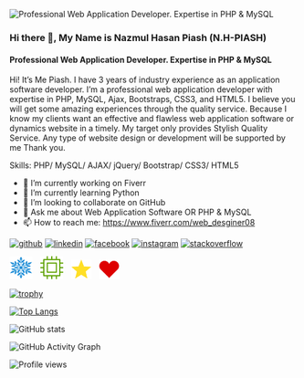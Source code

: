 
![Professional Web Application Developer. Expertise in PHP & MySQL](https://scontent.fdac7-1.fna.fbcdn.net/v/t39.30808-6/327587138_2019863738208242_5892581333623916143_n.png?_nc_cat=106&ccb=1-7&_nc_sid=e3f864&_nc_eui2=AeH6O8M7X3U1gCB3PKmY9LARYW-YWugq4d5hb5ha6Crh3iKy5Zd4KPaf6h5b5R8LESTGXqftYGs6Q807RZDa5I17&_nc_ohc=RzAyjSrEGEgAX-7DB1L&_nc_ht=scontent.fdac7-1.fna&oh=00_AfAjbvVPJ5d4YkQuzAp3i4svGKVOVhpvJWqBid5J2HYGkw&oe=63DE4EAE)
### Hi there 👋, My Name is Nazmul Hasan Piash (N.H-PIASH)
#### Professional Web Application Developer. Expertise in PHP & MySQL
Hi! It’s Me Piash. I have 3 years of industry experience as an application software developer. I’m a professional web application developer with expertise in PHP, MySQL, Ajax, Bootstraps, CSS3, and HTML5. I believe you will get some amazing experiences through the quality service. Because I know my clients want an effective and flawless web application software or dynamics website in a timely. My target only provides Stylish Quality Service. Any type of website design or development will be supported by me 
Thank you.

Skills: PHP/ MySQL/ AJAX/ jQuery/ Bootstrap/ CSS3/ HTML5

- 🔭 I’m currently working on Fiverr  
- 🌱 I’m currently learning Python 
- 👯 I’m looking to collaborate on GitHub 
- 💬 Ask me about Web Application Software OR PHP & MySQL 
- 📫 How to reach me: https://www.fiverr.com/web_desginer08 


[<img src='https://cdn.jsdelivr.net/npm/simple-icons@3.0.1/icons/github.svg' alt='github' height='40'>](https://github.com/nhpiash)  [<img src='https://cdn.jsdelivr.net/npm/simple-icons@3.0.1/icons/linkedin.svg' alt='linkedin' height='40'>](https://www.linkedin.com/in/nhpiash/)  [<img src='https://cdn.jsdelivr.net/npm/simple-icons@3.0.1/icons/facebook.svg' alt='facebook' height='40'>](https://www.facebook.com/webdesginer08)  [<img src='https://cdn.jsdelivr.net/npm/simple-icons@3.0.1/icons/instagram.svg' alt='instagram' height='40'>](https://www.instagram.com/nh.piash//)  [<img src='https://cdn.jsdelivr.net/npm/simple-icons@3.0.1/icons/stackoverflow.svg' alt='stackoverflow' height='40'>](https://stackoverflow.com/users/nhpiash)  

<a href='https://archiveprogram.github.com/'><img src='https://raw.githubusercontent.com/acervenky/animated-github-badges/master/assets/acbadge.gif' width='40' height='40'></a> <a href='https://docs.github.com/en/developers'><img src='https://raw.githubusercontent.com/acervenky/animated-github-badges/master/assets/devbadge.gif' width='40' height='40'></a> <a href='https://stars.github.com/'><img src='https://raw.githubusercontent.com/acervenky/animated-github-badges/master/assets/starbadge.gif' width='35' height='35'></a> <a href='https://docs.github.com/en/github/supporting-the-open-source-community-with-github-sponsors'><img src='https://raw.githubusercontent.com/acervenky/animated-github-badges/master/assets/sponsorbadge.gif' width='35' height='35'></a> 

[![trophy](https://github-profile-trophy.vercel.app/?username=nhpiash)](https://github.com/ryo-ma/github-profile-trophy)

[![Top Langs](https://github-readme-stats.vercel.app/api/top-langs/?username=nhpiash)](https://github.com/anuraghazra/github-readme-stats)

![GitHub stats](https://github-readme-stats.vercel.app/api?username=nhpiash&show_icons=true)  

![GitHub Activity Graph](https://activity-graph.herokuapp.com/graph?username=nhpiash)  

![Profile views](https://gpvc.arturio.dev/nhpiash)  
